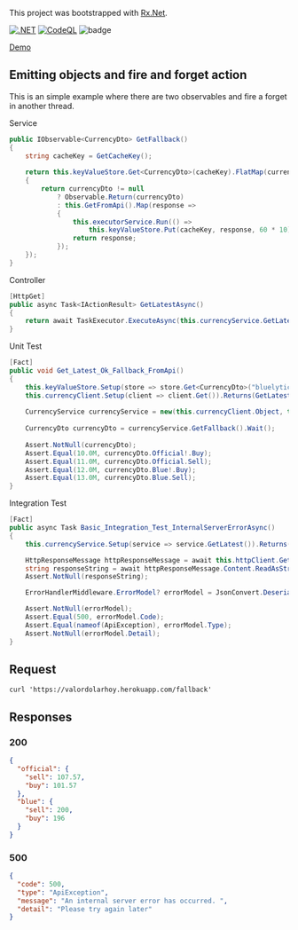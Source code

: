 This project was bootstrapped with [Rx.Net](https://github.com/dotnet/reactive).

[![.NET](https://github.com/arielsrv/valordolarhoy/actions/workflows/dotnet.yml/badge.svg)](https://github.com/arielsrv/valordolarhoy/actions/workflows/dotnet.yml)
[![CodeQL](https://github.com/arielsrv/valordolarhoy/actions/workflows/codeql-analysis.yml/badge.svg)](https://github.com/arielsrv/valordolarhoy/actions/workflows/codeql-analysis.yml)
![badge](https://img.shields.io/endpoint?url=https://gist.githubusercontent.com/arielsrv/85040afe50e9da55b30ca5e32a437743/raw/code-coverage.json)

[Demo](https://valordolarhoy.herokuapp.com/)

## Emitting objects and fire and forget action

This is an simple example where there are two observables and fire a forget in another thread.

Service

```csharp
public IObservable<CurrencyDto> GetFallback()
{
    string cacheKey = GetCacheKey();
    
    return this.keyValueStore.Get<CurrencyDto>(cacheKey).FlatMap(currencyDto =>
    {
        return currencyDto != null
            ? Observable.Return(currencyDto)
            : this.GetFromApi().Map(response =>
            {
                this.executorService.Run(() =>
                    this.keyValueStore.Put(cacheKey, response, 60 * 10).Wait()); // mm * ss
                return response;
            });
    });
}
```

Controller

```csharp
[HttpGet]
public async Task<IActionResult> GetLatestAsync()
{
    return await TaskExecutor.ExecuteAsync(this.currencyService.GetLatest());
}
```

Unit Test

```csharp
[Fact]
public void Get_Latest_Ok_Fallback_FromApi()
{
    this.keyValueStore.Setup(store => store.Get<CurrencyDto>("bluelytics:v1")).Returns(Observable.Return(default(CurrencyDto)));
    this.currencyClient.Setup(client => client.Get()).Returns(GetLatest());
    
    CurrencyService currencyService = new(this.currencyClient.Object, this.keyValueStore.Object);
    
    CurrencyDto currencyDto = currencyService.GetFallback().Wait();
    
    Assert.NotNull(currencyDto);
    Assert.Equal(10.0M, currencyDto.Official!.Buy);
    Assert.Equal(11.0M, currencyDto.Official.Sell);
    Assert.Equal(12.0M, currencyDto.Blue!.Buy);
    Assert.Equal(13.0M, currencyDto.Blue.Sell);
}
```

Integration Test

```csharp
[Fact]
public async Task Basic_Integration_Test_InternalServerErrorAsync()
{
    this.currencyService.Setup(service => service.GetLatest()).Returns(Observable.Throw<CurrencyDto>(new ApiException()));

    HttpResponseMessage httpResponseMessage = await this.httpClient.GetAsync("/Currency");
    string responseString = await httpResponseMessage.Content.ReadAsStringAsync();
    Assert.NotNull(responseString);

    ErrorHandlerMiddleware.ErrorModel? errorModel = JsonConvert.DeserializeObject<ErrorHandlerMiddleware.ErrorModel>(responseString);

    Assert.NotNull(errorModel);
    Assert.Equal(500, errorModel.Code);
    Assert.Equal(nameof(ApiException), errorModel.Type);
    Assert.NotNull(errorModel.Detail);
}
```

## Request

    curl 'https://valordolarhoy.herokuapp.com/fallback'

## Responses

### 200

```json
{
  "official": {
    "sell": 107.57,
    "buy": 101.57
  },
  "blue": {
    "sell": 200,
    "buy": 196
  }
}
```

### 500

```json
{
  "code": 500,
  "type": "ApiException",
  "message": "An internal server error has occurred. ",
  "detail": "Please try again later"
}
```